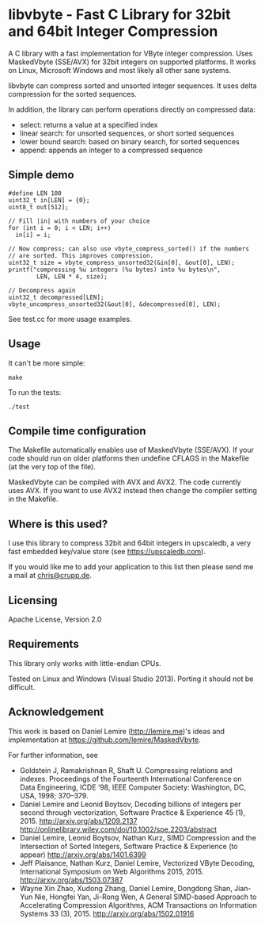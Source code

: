 libvbyte - Fast C Library for 32bit and 64bit Integer Compression
======================

A C library with a fast implementation for VByte integer compression.
Uses MaskedVbyte (SSE/AVX) for 32bit integers on supported platforms. It works
on Linux, Microsoft Windows and most likely all other sane systems.

libvbyte can compress sorted and unsorted integer sequences. It uses delta
compression for the sorted sequences.

In addition, the library can perform operations directly on compressed data:

   * select: returns a value at a specified index
   * linear search: for unsorted sequences, or short sorted sequences
   * lower bound search: based on binary search, for sorted sequences
   * append: appends an integer to a compressed sequence

Simple demo
------------------------

    #define LEN 100
    uint32_t in[LEN] = {0};
    uint8_t out[512];

    // Fill |in| with numbers of your choice
    for (int i = 0; i < LEN; i++)
      in[i] = i;

    // Now compress; can also use vbyte_compress_sorted() if the numbers
    // are sorted. This improves compression.
    uint32_t size = vbyte_compress_unsorted32(&in[0], &out[0], LEN);
    printf("compressing %u integers (%u bytes) into %u bytes\n",
            LEN, LEN * 4, size);
 
    // Decompress again
    uint32_t decompressed[LEN];
    vbyte_uncompress_unsorted32(&out[0], &decompressed[0], LEN);

See test.cc for more usage examples.

Usage
------------------------

It can't be more simple:

    make

To run the tests:

    ./test

Compile time configuration
----------------------

The Makefile automatically enables use of MaskedVbyte (SSE/AVX). If your
code should run on older platforms then undefine CFLAGS in the Makefile
(at the very top of the file).

MaskedVbyte can be compiled with AVX and AVX2. The code currently uses AVX.
If you want to use AVX2 instead then change the compiler setting in
the Makefile.

Where is this used?
----------------------

I use this library to compress 32bit and 64bit integers in upscaledb, a very
fast embedded key/value store (see https://upscaledb.com). 

If you would like me to add your application to this list then please send
me a mail at chris@crupp.de.

Licensing
------------------------

Apache License, Version 2.0

Requirements
------------------------

This library only works with little-endian CPUs.

Tested on Linux and Windows (Visual Studio 2013). Porting it should not
be difficult.

Acknowledgement
------------------------

This work is based on Daniel Lemire (http://lemire.me)'s ideas and
implementation at https://github.com/lemire/MaskedVbyte.

For further information, see
* Goldstein J, Ramakrishnan R, Shaft U. Compressing relations and indexes. Proceedings of the Fourteenth International Conference on Data Engineering, ICDE ’98, IEEE Computer Society: Washington, DC, USA, 1998; 370–379.
* Daniel Lemire and Leonid Boytsov, Decoding billions of integers per second through vectorization, Software Practice & Experience 45 (1), 2015.  http://arxiv.org/abs/1209.2137 http://onlinelibrary.wiley.com/doi/10.1002/spe.2203/abstract
* Daniel Lemire, Leonid Boytsov, Nathan Kurz, SIMD Compression and the Intersection of Sorted Integers, Software Practice & Experience (to appear) http://arxiv.org/abs/1401.6399
* Jeff Plaisance, Nathan Kurz, Daniel Lemire, Vectorized VByte Decoding, International Symposium on Web Algorithms 2015, 2015. http://arxiv.org/abs/1503.07387
* Wayne Xin Zhao, Xudong Zhang, Daniel Lemire, Dongdong Shan, Jian-Yun Nie, Hongfei Yan, Ji-Rong Wen, A General SIMD-based Approach to Accelerating Compression Algorithms, ACM Transactions on Information Systems 33 (3), 2015. http://arxiv.org/abs/1502.01916


